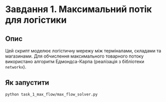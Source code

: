 # Завдання 1. Максимальний потік для логістики

## Опис

Цей скрипт моделює логістичну мережу між терміналами, складами та магазинами. Для обчислення максимального товарного потоку використано алгоритм Едмондса-Карпа (реалізація з бібліотеки `networkx`).

## Як запустити

`python task_1_max_flow/max_flow_solver.py`